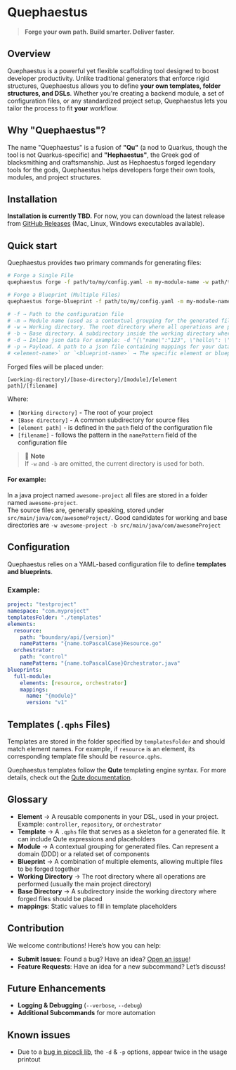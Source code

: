 # Quephaestus

> **Forge your own path. Build smarter. Deliver faster.**

## Overview

Quephaestus is a powerful yet flexible scaffolding tool designed to boost developer productivity. Unlike traditional generators that enforce rigid structures, Quephaestus allows you to define **your own templates, folder structures, and DSLs**. Whether you're creating a backend module, a set of configuration files, or any standardized project setup, Quephaestus lets you tailor the process to fit **your** workflow.

## Why "Quephaestus"?

The name "Quephaestus" is a fusion of **"Qu"** (a nod to Quarkus, though the tool is not Quarkus-specific) and **"Hephaestus"**, the Greek god of blacksmithing and craftsmanship. Just as Hephaestus forged legendary tools for the gods, Quephaestus helps developers forge their own tools, modules, and project structures.

## Installation

**Installation is currently TBD.** For now, you can download the latest release from [GitHub Releases](#) (Mac, Linux, Windows executables available).

## Quick start

Quephaestus provides two primary commands for generating files:

```sh
# Forge a Single File
quephaestus forge -f path/to/my/config.yaml -m my-module-name -w path/to/working-directory -b path/to/base-directory my-element-name

# Forge a Blueprint (Multiple Files)
quephaestus forge-blueprint -f path/to/my/config.yaml -m my-module-name -w path/to/working-directory -b path/to/base-directory my-blueprint-name

# -f → Path to the configuration file  
# -m → Module name (used as a contextual grouping for the generated files)  
# -w → Working directory. The root directory where all operations are performed (typically the project's main directory)  
# -b → Base directory. A subdirectory inside the working directory where the forged files should be placed  
# -d → Inline json data For example: -d "{\"name\":"123", \"hello\": \"world\"}"
# -p → Payload. A path to a json file containing mappings for your data   
# <element-name>` or `<blueprint-name>` → The specific element or blueprint to generate.  
```

Forged files will be placed under:

```
[working-directory]/[base-directory]/[module]/[element path]/[filename]
```

Where:
- `[Working directory]` - The root of your project
- `[Base directory]` - A common subdirectory for source files
- `[element path]` - is defined in the `path` field of the configuration file
- `[filename]` - follows the pattern in the `namePattern` field of the configuration file

> 📘 **Note**     
> If `-w` and `-b` are omitted, the current directory is used for both.

#### For example: ####  
In a java project named `awesome-project` all files are stored in a folder named `awesome-project`.  
The source files are, generally speaking, stored under `src/main/java/com/awesomeProject/`.
Good candidates for working and base directories are `-w awesome-project -b src/main/java/com/awesomeProject`

## Configuration

Quephaestus relies on a YAML-based configuration file to define **templates and blueprints**.

### Example: ###

```yaml
project: "testproject"
namespace: "com.myproject"
templatesFolder: "./templates"
elements:
  resource:
    path: "boundary/api/{version}"
    namePattern: "{name.toPascalCase}Resource.go"
  orchestrator:
    path: "control"
    namePattern: "{name.toPascalCase}Orchestrator.java"
blueprints:
  full-module:
    elements: [resource, orchestrator]
    mappings:
      name: "{module}"
      version: "v1"
```

## Templates (`.qphs` Files)

Templates are stored in the folder specified by `templatesFolder` and should match element names. For example, if `resource` is an element, its corresponding template file should be `resource.qphs`.

Quephaestus templates follow the **Qute** templating engine syntax. For more details, check out the [Qute documentation](https://quarkus.io/guides/qute).

## Glossary

- **Element** → A reusable components in your DSL, used in your project. Example: `controller`, `repository`, or `orchestrator`
- **Template** → A `.qphs` file that serves as a skeleton for a generated file. It can include Qute expressions and placeholders
- **Module** → A contextual grouping for generated files. Can represent a domain (DDD) or a related set of components
- **Blueprint** → A combination of multiple elements, allowing multiple files to be forged together
- **Working Directory** → The root directory where all operations are performed (usually the main project directory)
- **Base Directory** → A subdirectory inside the working directory where forged files should be placed
- **mappings**: Static values to fill in template placeholders

## Contribution

We welcome contributions! Here’s how you can help:

- **Submit Issues**: Found a bug? Have an idea? [Open an issue](https://github.com/FreifeldRoyi/Quephaestus/issues/new/choose)!
- **Feature Requests**: Have an idea for a new subcommand? Let’s discuss!

## Future Enhancements

- **Logging & Debugging** (`--verbose`, `--debug`)
- **Additional Subcommands** for more automation

##  Known issues
* Due to a [bug in picocli lib](https://github.com/remkop/picocli/issues/2309), the `-d` & `-p` options, appear twice in the usage printout